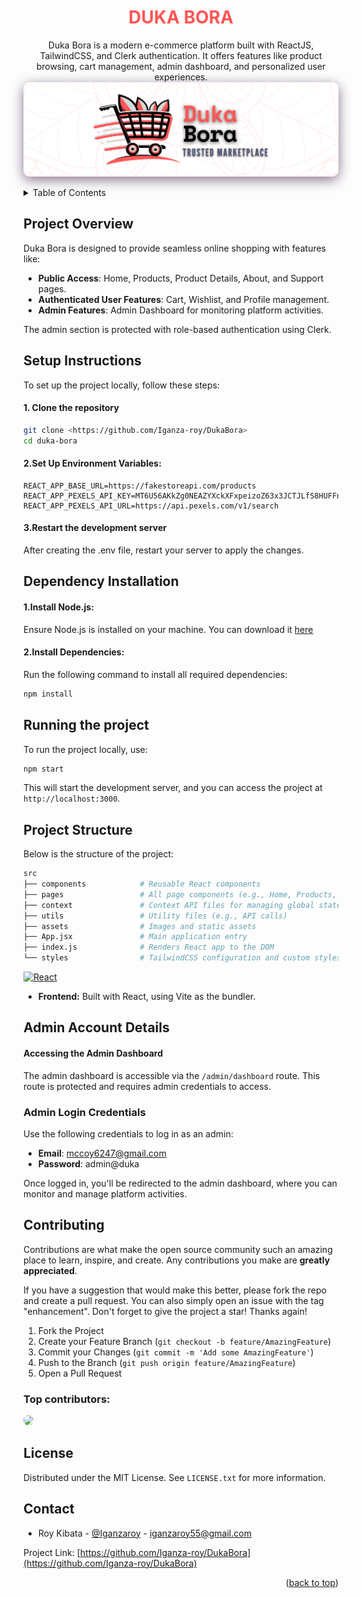 <div align='center'>
  <h1 style="color: #ff5757;">DUKA BORA</h1>
  <p>Duka Bora is a modern e-commerce platform built with ReactJS, TailwindCSS, and Clerk authentication. It offers features like product browsing, cart management, admin dashboard, and personalized user experiences.</>
  <img src="https://github.com/Iganza-roy/DukaBora/blob/main/src/assets/cover_image.png"style="border-radius: 10px; box-shadow: 0 5px 20px rgba(43, 0, 56, 0.559);"/>
</div>

<a id="readme-top"></a>

<!-- TABLE OF CONTENTS -->
<details>
  <summary>Table of Contents</summary>
  <ol>
    <li><a href="#project-overview">Project Overview</a></li>
    <li><a href="#setup">Setup Instructions</a></li>
    <li><a href="#dependancies">Dependancy Installation</a></li>
    <li><a href="#running-the-project">Running the Project</a></li>
    <li><a href="#structure">Project Structure</a></li>
    <li><a href="#admin">Admin Account Details</a></li>
    <li><a href="#contributing">Contrubuting</a></li>
    <li><a href="#liscence">Liscence</a></li>
    <li><a href="#contact">Contact</a></li>

  </ol>
</details>

<!--PROJECT OVERVIEW-->

## Project Overview

Duka Bora is designed to provide seamless online shopping with features like:

- **Public Access**: Home, Products, Product Details, About, and Support pages.
- **Authenticated User Features**: Cart, Wishlist, and Profile management.
- **Admin Features**: Admin Dashboard for monitoring platform activities.

The admin section is protected with role-based authentication using Clerk.

<!--SETUP-->

## Setup Instructions

To set up the project locally, follow these steps:

#### 1. Clone the repository

```bash
git clone <https://github.com/Iganza-roy/DukaBora>
cd duka-bora
```

#### 2.Set Up Environment Variables:

```plaintext
REACT_APP_BASE_URL=https://fakestoreapi.com/products
REACT_APP_PEXELS_API_KEY=MT6U56AKkZg0NEAZYXckXFxpeizoZ63x3JCTJLfS8HUFFnCBGqmPJiew
REACT_APP_PEXELS_API_URL=https://api.pexels.com/v1/search
```

#### 3.Restart the development server

After creating the .env file, restart your server to apply the changes.

<!--DEPENDANCIES-->

## Dependency Installation

#### 1.Install Node.js:

Ensure Node.js is installed on your machine. You can download it [here](https://nodejs.org/)

#### 2.Install Dependencies:

Run the following command to install all required dependencies:

```bash
npm install
```

<!--RUNNING THE PROJECT-->

## Running the project

To run the project locally, use:

```bash
npm start
```

This will start the development server, and you can access the project at `http://localhost:3000`.

<!--STRUCTURE-->

## Project Structure

Below is the structure of the project:

```graphql
src
├── components            # Reusable React components
├── pages                 # All page components (e.g., Home, Products, etc.)
├── context               # Context API files for managing global state
├── utils                 # Utility files (e.g., API calls)
├── assets                # Images and static assets
├── App.jsx               # Main application entry
├── index.js              # Renders React app to the DOM
└── styles                # TailwindCSS configuration and custom styles
```

[![React][React.js]][React-url]

- **Frontend:** Built with React, using Vite as the bundler.

<!--admin-->

## Admin Account Details

#### Accessing the Admin Dashboard

The admin dashboard is accessible via the `/admin/dashboard` route. This route is protected and requires admin credentials to access.

### Admin Login Credentials

Use the following credentials to log in as an admin:

- **Email**: mccoy6247@gmail.com
- **Password**: admin@duka

Once logged in, you'll be redirected to the admin dashboard, where you can monitor and manage platform activities.

<!-- CONTRIBUTING -->

## Contributing

Contributions are what make the open source community such an amazing place to learn, inspire, and create. Any contributions you make are **greatly appreciated**.

If you have a suggestion that would make this better, please fork the repo and create a pull request. You can also simply open an issue with the tag "enhancement".
Don't forget to give the project a star! Thanks again!

1. Fork the Project
2. Create your Feature Branch (`git checkout -b feature/AmazingFeature`)
3. Commit your Changes (`git commit -m 'Add some AmazingFeature'`)
4. Push to the Branch (`git push origin feature/AmazingFeature`)
5. Open a Pull Request

### Top contributors:

<img src='https://avatars.githubusercontent.com/u/132392673?v=4' style='width: 40px; border-radius: 100%; '/>

<!-- LICENSE -->

## License

Distributed under the MIT License. See `LICENSE.txt` for more information.

<!-- CONTACT -->

## Contact

- Roy Kibata - [@Iganzaroy](https://twitter.com/IganzaRoy) - iganzaroy55@gmail.com

Project Link: [https://github.com/Iganza-roy/DukaBora](https://github.com/Iganza-roy/DukaBora)

<p align="right">(<a href="#readme-top">back to top</a>)</p>

[React.js]: https://img.shields.io/badge/React-20232A?style=for-the-badge&logo=react&logoColor=61DAFB
[React-url]: https://reactjs.org/
